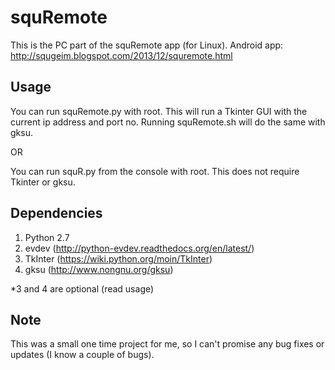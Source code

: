squRemote
===
This is the PC part of the squRemote app (for Linux).
Android app: http://squgeim.blogspot.com/2013/12/squremote.html

Usage
---

You can run squRemote.py with root. This will run a Tkinter GUI with the current ip address and port no. Running squRemote.sh will do the same with gksu.

OR

You can run squR.py from the console with root. This does not require Tkinter or gksu.

Dependencies
---
1. Python 2.7
2. evdev (http://python-evdev.readthedocs.org/en/latest/)
3. TkInter (https://wiki.python.org/moin/TkInter)
4. gksu (http://www.nongnu.org/gksu)

*3 and 4 are optional (read usage)

Note
---
This was a small one time project for me, so I can't promise any bug fixes or updates (I know a couple of bugs).
